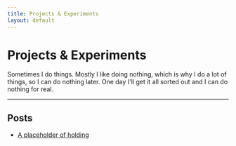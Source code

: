 ```yaml
---
title: Projects & Experiments
layout: default
---
```


# Projects & Experiments

Sometimes I do things. Mostly I like doing nothing, which is why I do a lot of things, so I can do nothing later.
One day I'll get it all sorted out and I can do nothing for real.

---

## Posts

- [A placeholder of holding](placeholder)

